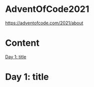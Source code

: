 # AdventOfCode2021

<a href>https://adventofcode.com/2021/about</a>

<h1>Content</h1>
<a href="#day1">Day 1: title</a><br>


<h1 id="day1">Day 1: title</h1>